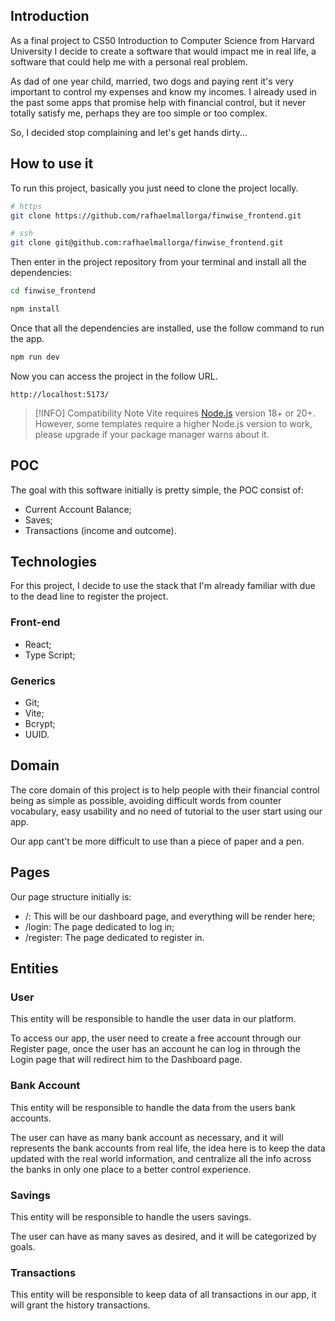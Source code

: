 
## Introduction

As a final project to CS50 Introduction to Computer Science from Harvard University I decide to create a software that would impact me in real life, a software that could help me with a personal real problem.

As dad of one year child, married, two dogs and paying rent it's very important to control my expenses and know my incomes. I already used in the past some apps that promise help with financial control, but it never totally satisfy me, perhaps they are too simple or too complex.

So, I decided stop complaining and let's get hands dirty...

## How to use it

To run this project, basically you just need to clone the project locally.

```bash
# https
git clone https://github.com/rafhaelmallorga/finwise_frontend.git

# ssh
git clone git@github.com:rafhaelmallorga/finwise_frontend.git
```

Then enter in the project repository from your terminal and install all the dependencies:

```bash
cd finwise_frontend
```

```bash
npm install
```

Once that all the dependencies are installed, use the follow command to run the app.

```bash
npm run dev
```

Now you can access the project in the follow URL.

```
http://localhost:5173/
```



> [!INFO] Compatibility Note
> Vite requires [Node.js](https://nodejs.org/en/) version 18+ or 20+. However, some templates require a higher Node.js version to work, please upgrade if your package manager warns about it.

## POC

The goal with this software initially is pretty simple, the POC consist of:
* Current Account Balance;
* Saves;
* Transactions (income and outcome).

## Technologies

For this project, I decide to use the stack that I'm already familiar with due to the dead line to register the project.

### Front-end
* React;
* Type Script;

### Generics
* Git;
* Vite;
* Bcrypt;
* UUID.

## Domain

The core domain of this project is to help people with their financial control being as simple as possible, avoiding difficult words from counter vocabulary, easy usability and no need of tutorial to the user start using our app.

Our app cant't be more difficult to use than a piece of paper and a pen.

## Pages

Our page structure initially is:
* /: This will be our dashboard page, and everything will be render here;
* /login: The page dedicated to log in;
* /register: The page dedicated to register in.

## Entities

### User

This entity  will be responsible to handle the user data in our platform. 

To access our app, the user need to create a free account through our Register page, once the user has an account he can log in through the Login page that will redirect him to the Dashboard page.

### Bank Account

This entity will be responsible to handle the data from the users bank accounts.

The user can have as many bank account as necessary, and it will represents the bank accounts from real life, the idea here is to keep the data updated with the real world information, and centralize all the info across the banks in only one place to a better control experience.
### Savings

This entity will be responsible to handle the users savings.

The user can have as many saves as desired, and it will be categorized by goals.

### Transactions

This entity will be responsible to keep data of all transactions in our app, it will grant the history transactions.  
